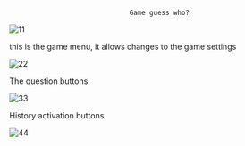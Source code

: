                                   Game guess who?

![11](https://github.com/sarah3257/Game-guess-who/assets/144917462/d94f7671-f74f-4c1d-b44c-c1a158f3450e)

this is the game menu, it allows changes to the game settings

![22](https://github.com/sarah3257/Game-guess-who/assets/144917462/cfee30fa-1a11-44ba-8c98-dffb30878fb2)

The question buttons

![33](https://github.com/sarah3257/Game-guess-who/assets/144917462/9c7ba395-cb84-42d4-a338-924dc7bc1887)

History activation buttons

![44](https://github.com/sarah3257/Game-guess-who/assets/144917462/7ee3eb08-1190-432c-9af3-4cacfb21834d)
